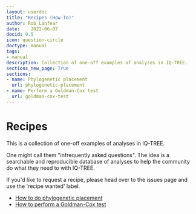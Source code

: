 ```yaml
---
layout: userdoc
title: "Recipes (How-To)"
author: Rob Lanfear
date:    2022-06-07
docid: 9.5
icon: question-circle
doctype: manual
tags:
- manual
description: Collection of one-off examples of analyses in IQ-TREE.
sections_new_page: True
sections:
- name: Phylogenetic placement
  url: phylogenetic-placement
- name: Perform a Goldman-Cox test 
  url: goldman-cox-test
---
```


# Recipes

This is a collection of one-off examples of analyses in IQ-TREE. 
<!--more-->
One might call them "infrequently asked questions". The idea is a searchable and 
reproducible database of analyses to help the community do what they need to with IQ-TREE.

If you'd like to request a recipe, please head over to the issues page and 
use the 'recipe wanted' label.

* [How to do phylogenetic placement](phylogenetic-placement)
* [How to perform a Goldman-Cox test](goldman-cox-test)
